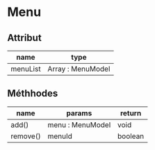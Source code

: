 # Menu

## Attribut

| name | type
| --- | ---
| menuList | Array : MenuModel

## Méthhodes

| name | params | return
| --- | --- | ---
| add() | menu : MenuModel | void 
| remove() | menuId | boolean 




